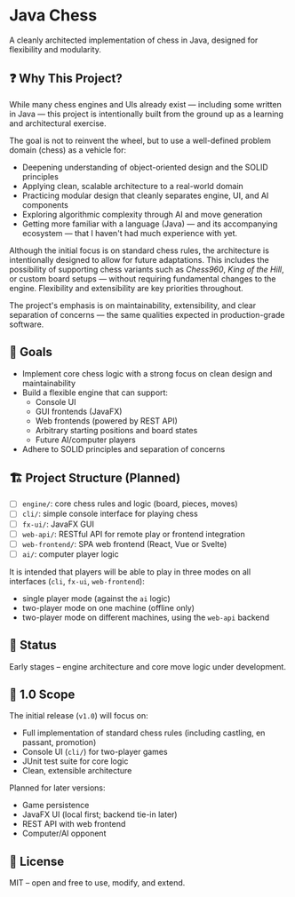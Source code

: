 # Java Chess

A cleanly architected implementation of chess in Java, designed for flexibility and modularity.

## ❓ Why This Project?

While many chess engines and UIs already exist — including some written in Java — this project is intentionally built
from the ground up as a learning and architectural exercise.

The goal is not to reinvent the wheel, but to use a well-defined problem domain (chess) as a vehicle for:

- Deepening understanding of object-oriented design and the SOLID principles
- Applying clean, scalable architecture to a real-world domain
- Practicing modular design that cleanly separates engine, UI, and AI components
- Exploring algorithmic complexity through AI and move generation
- Getting more familiar with a language (Java) — and its accompanying ecosystem — that I haven't had much experience
  with yet.

Although the initial focus is on standard chess rules, the architecture is intentionally designed to allow for future
adaptations. This includes the possibility of supporting chess variants such as _Chess960_, _King of the Hill_, or
custom board setups — without requiring fundamental changes to the engine. Flexibility and extensibility are key
priorities
throughout.

The project's emphasis is on maintainability, extensibility, and clear separation of concerns — the same qualities
expected in production-grade software.

## 🧠 Goals

- Implement core chess logic with a strong focus on clean design and maintainability
- Build a flexible engine that can support:
    - Console UI
    - GUI frontends (JavaFX)
    - Web frontends (powered by REST API)
    - Arbitrary starting positions and board states
    - Future AI/computer players
- Adhere to SOLID principles and separation of concerns

## 🏗️ Project Structure (Planned)

- [ ] `engine/`: core chess rules and logic (board, pieces, moves)
- [ ] `cli/`: simple console interface for playing chess
- [ ] `fx-ui/`: JavaFX GUI
- [ ] `web-api/`: RESTful API for remote play or frontend integration
- [ ] `web-frontend/`: SPA web frontend (React, Vue or Svelte)
- [ ] `ai/`: computer player logic

It is intended that players will be able to play in three modes on all interfaces (`cli`, `fx-ui`, `web-frontend`):

- single player mode (against the `ai` logic)
- two-player mode on one machine (offline only)
- two-player mode on different machines, using the `web-api` backend

## 🚧 Status

Early stages – engine architecture and core move logic under development.

## 🎯 1.0 Scope

The initial release (`v1.0`) will focus on:

- Full implementation of standard chess rules (including castling, en passant, promotion)
- Console UI (`cli/`) for two-player games
- JUnit test suite for core logic
- Clean, extensible architecture

Planned for later versions:

- Game persistence
- JavaFX UI (local first; backend tie-in later)
- REST API with web frontend
- Computer/AI opponent

## 📖 License

MIT – open and free to use, modify, and extend.
